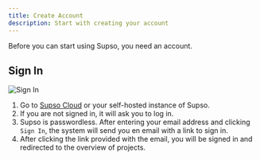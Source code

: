 ```yaml
---
title: Create Account
description: Start with creating your account
---
```


Before you can start using Supso, you need an account.

## Sign In

![Sign In](/sign-in.png)

1. Go to [Supso Cloud](https://app.supso.co) or your self-hosted instance of Supso.
2. If you are not signed in, it will ask you to log in.
3. Supso is passwordless. After entering your email address and clicking `Sign In`, the system will send you en email with a link to sign in.
4. After clicking the link provided with the email, you will be signed in and redirected to the overview of projects.
